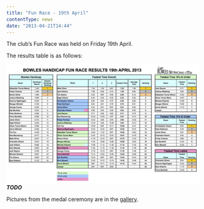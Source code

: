 ```yaml
---
title: "Fun Race - 19th April"
contentType: news
date: "2013-04-21T14:44"
---
```


The club’s Fun Race was held on Friday 19th April.

The results table is as follows:

![Results](Bowles-Fun-Race-Results-19-04-2013.jpg) ***TODO***

Pictures from the medal ceremony are in the [gallery](/gallery/2013/130419_medals).
